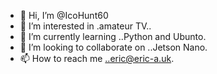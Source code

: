 - 👋 Hi, I’m @IcoHunt60
- 👀 I’m interested in .amateur TV..
- 🌱 I’m currently learning ..Python and Ubunto.
- 💞️ I’m looking to collaborate on ..Jetson Nano.
- 📫 How to reach me ..eric@eric-a.uk.

<!---
IcoHunt60/IcoHunt60 is a ✨ special ✨ repository because its `README.md` (this file) appears on your GitHub profile.
You can click the Preview link to take a look at your changes.
--->
